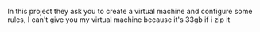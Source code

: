 In this project they ask you to create a virtual machine and configure some rules, I can't give you my virtual machine because it's 33gb if i zip it
